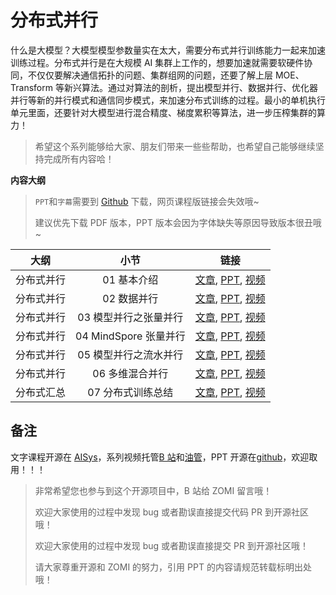 <!--Copyright © ZOMI 适用于[License](https://github.com/chenzomi12/AISystem)版权许可-->

# 分布式并行

什么是大模型？大模型模型参数量实在太大，需要分布式并行训练能力一起来加速训练过程。分布式并行是在大规模 AI 集群上工作的，想要加速就需要软硬件协同，不仅仅要解决通信拓扑的问题、集群组网的问题，还要了解上层 MOE、Transform 等新兴算法。通过对算法的剖析，提出模型并行、数据并行、优化器并行等新的并行模式和通信同步模式，来加速分布式训练的过程。最小的单机执行单元里面，还要针对大模型进行混合精度、梯度累积等算法，进一步压榨集群的算力！

> 希望这个系列能够给大家、朋友们带来一些些帮助，也希望自己能够继续坚持完成所有内容哈！

**内容大纲**

> `PPT`和`字幕`需要到 [Github](https://github.com/chenzomi12/AISystem) 下载，网页课程版链接会失效哦~
>
> 建议优先下载 PDF 版本，PPT 版本会因为字体缺失等原因导致版本很丑哦~

| 大纲 | 小节 | 链接|
|:--:|:--:|:--:|
| 分布式并行 | 01 基本介绍 | [文章](./01Introduction.md), [PPT](./01.introduction.pdf), [视频](https://www.bilibili.com/video/BV1ve411w7DL/) |
| 分布式并行 | 02 数据并行 | [文章](./02DataParallel.md), [PPT](./02DataParallel.pdf), [视频](https://www.bilibili.com/video/BV1JK411S7gL/) |
| 分布式并行 | 03 模型并行之张量并行 | [文章](./03TensorParallel.md), [PPT](./03TensorParallel.pdf), [视频](https://www.bilibili.com/video/BV1vt4y1K7wT/) |
| 分布式并行 | 04 MindSpore 张量并行 | [文章](./04MindsporeParallel.md), [PPT](./04MindsporeParallel.pdf), [视频](https://www.bilibili.com/video/BV1vt4y1K7wT/) |
| 分布式并行 | 05 模型并行之流水并行 | [文章](./05PipelineParallel.md), [PPT](./05PipelineParallel.pdf), [视频](https://www.bilibili.com/video/BV1WD4y1t7Ba/) |
| 分布式并行 | 06 多维混合并行 | [文章](./06HybridParallel.md), [PPT](./06HybridParallel.pdf), [视频](https://www.bilibili.com/video/BV1gD4y1t7Ut/) |
| 分布式汇总 | 07 分布式训练总结 | [文章](./07Summary.md), [PPT](./07Summary.pdf), [视频](https://www.bilibili.com/video/BV1av4y1S7DQ/) |

## 备注

文字课程开源在 [AISys](https://chenzomi12.github.io/)，系列视频托管[B 站](https://space.bilibili.com/517221395)和[油管](https://www.youtube.com/@ZOMI666/videos)，PPT 开源在[github](https://github.com/chenzomi12/AISystem)，欢迎取用！！！

> 非常希望您也参与到这个开源项目中，B 站给 ZOMI 留言哦！
> 
> 欢迎大家使用的过程中发现 bug 或者勘误直接提交代码 PR 到开源社区哦！
>
> 欢迎大家使用的过程中发现 bug 或者勘误直接提交 PR 到开源社区哦！
>
> 请大家尊重开源和 ZOMI 的努力，引用 PPT 的内容请规范转载标明出处哦！
